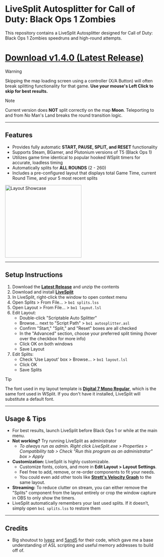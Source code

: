# LiveSplit Autosplitter for Call of Duty: Black Ops 1 Zombies

This repository contains a LiveSplit Autosplitter designed for Call of Duty: Black Ops 1 Zombies speedruns and high-round attempts.

# [Download v1.4.0 (Latest Release)](https://github.com/mrpotatosanta/bo1-zombies-autosplitter/releases/download/v1.4.0/bo1-zombies-autosplitter-1.4.0.zip)

> [!WARNING]  
> Skipping the map loading screen using a controller (X/A Button) will often break splitting functionality for that game. **Use your mouse's Left Click to skip for best results.**

> [!NOTE]  
> Current version does **NOT** split correctly on the map **Moon**. Teleporting to and from No Man's Land breaks the round transition logic.

---

## Features
- Provides fully automatic **START, PAUSE, SPLIT, and RESET** functionality
- Supports Steam, BGamer, and Plutonium versions of T5 (Black Ops 1)
- Utilizes game time identical to popular hooked WSplit timers for accurate, loadless timing
- Automatically splits for **ALL ROUNDS** (2 - 260)
- Includes a pre-configured layout that displays total Game Time, current Round Time, and your 5 most recent splits

<img width="250" height="238" alt="Layout Showcase" src="https://github.com/user-attachments/assets/367225c5-1130-4807-a662-e213ebc8bb41" title="haha look, the round time is the funny number"/>

---

## Setup Instructions
1. Download the **[Latest Release](https://github.com/mrpotatosanta/bo1-zombies-autosplitter/releases/latest)** and unzip the contents
2. Download and install **[LiveSplit](https://livesplit.org/)**
3. In LiveSplit, right-click the window to open context menu
4. Open Splits > From File... > `bo1 splits.lss`
5. Open Layout > From File... > `bo1 layout.lsl`
6. Edit Layout:
   - Double-click "Scriptable Auto Splitter"
   - Browse... next to "Script Path" > `bo1 autosplitter.asl`
   - Confirm "Start," "Split," and "Reset" boxes are all checked
   - In the "Advanced" section, choose your preferred split timing (hover over the checkbox for more info)
   - Click OK on both windows
   - Save Layout
7. Edit Splits:
   - Check 'Use Layout' box > Browse... > `bo1 layout.lsl`
   - Click OK
   - Save Splits

> [!TIP]
> The font used in my layout template is **[Digital 7 Mono Regular](https://www.dafont.com/digital-7.font)**, which is the same font used in WSplit. If you don't have it installed, LiveSplit will substitute a default font.

---

## Usage & Tips
- For best results, launch LiveSplit before Black Ops 1 or while at the main menu.
- **Not working?** Try running LiveSplit as administrator
  - *To always run as admin. Right click LiveSplit.exe > Properties > Compatibility tab > Check "Run this program as an administrator" box > Apply*
- **Customization:** LiveSplit is highly customizable.
    - Customize fonts, colors, and more in **Edit Layout > Layout Settings**.
    - Feel free to add, remove, or re-order components to fit your needs.
    - You could even add other tools like **[Strett's Velocity Graph](https://github.com/strett/LiveSplit-Velocity-Graph-For-BO1-BO2-WAW-MW2)** to the same layout.
- **Streaming:** To reduce clutter on stream, you can either remove the "Splits" component from the layout entirely or crop the window capture in OBS to only show the timers.
- LiveSplit automatically remembers your last used splits. If it doesn’t, simply open `bo1 splits.lss` to restore them

---

## Credits
- Big shoutout to [lveez](https://github.com/lveez/bo1-timers) and [5and5](https://github.com/5and5/LiveSplitAutoSplitterForBlackOpsZombies) for their code, which gave me a base understanding of ASL scripting and useful memory addresses to build off of.
